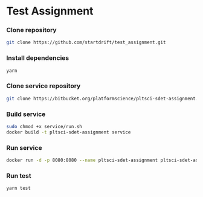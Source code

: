 # Test Assignment


### Clone repository
```sh
git clone https://github.com/startdrift/test_assignment.git
```
### Install dependencies
```sh
yarn
```
### Clone service repository
```sh
git clone https://bitbucket.org/platformscience/pltsci-sdet-assignment.git
```
### Build service
```sh
sudo chmod +x service/run.sh
docker build -t pltsci-sdet-assignment service
```
### Run service
```sh
docker run -d -p 8080:8080 --name pltsci-sdet-assignment pltsci-sdet-assignment
```
### Run test
```sh
yarn test
```

